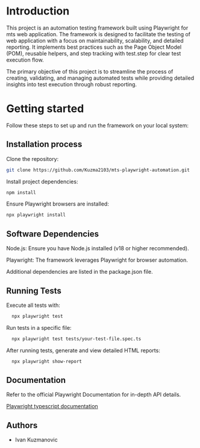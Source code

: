 # Introduction

This project is an automation testing framework built using Playwright for mts web application.
The framework is designed to facilitate the testing of web application with a focus on maintainability, scalability, and detailed reporting.
It implements best practices such as the Page Object Model (POM), reusable helpers, and step tracking with test.step for clear test execution flow.

The primary objective of this project is to streamline the process of creating, validating, and managing automated tests while providing detailed insights into test execution through robust reporting.

# Getting started

Follow these steps to set up and run the framework on your local system:

## Installation process

Clone the repository:

```bash
git clone https://github.com/Kuzma2103/mts-playwright-automation.git

```

Install project dependencies:

```bash
npm install

```

Ensure Playwright browsers are installed:

```bash
npx playwright install

```

## Software Dependencies

Node.js: Ensure you have Node.js installed (v18 or higher recommended).

Playwright: The framework leverages Playwright for browser automation.

Additional dependencies are listed in the package.json file.

## Running Tests

Execute all tests with:

```bash
  npx playwright test

```

Run tests in a specific file:

```bash
  npx playwright test tests/your-test-file.spec.ts

```

After running tests, generate and view detailed HTML reports:

```bash
  npx playwright show-report

```

## Documentation

Refer to the official Playwright Documentation for in-depth API details.

[Playwright typescript documentation](https://playwright.dev/docs/intro)

## Authors

- Ivan Kuzmanovic
